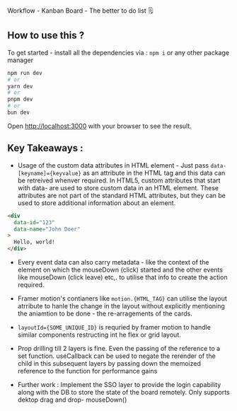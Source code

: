 Workflow - Kanban Board - The better to do list 🗒️

## How to use this ?

To get started - install all the dependencies via : `npm i` or any other package manager

```bash
npm run dev
# or
yarn dev
# or
pnpm dev
# or
bun dev
```

Open [http://localhost:3000](http://localhost:3000) with your browser to see the result.

## Key Takeaways :

- Usage of the custom data attributes in HTML element - Just pass `data-[keyname]={keyvalue}` as an attribute in the HTML tag and this data can be retreived whenver required. In HTML5, custom attributes that start with data- are used to store custom data in an HTML element. These attributes are not part of the standard HTML attributes, but they can be used to store additional information about an element.

```html
<div
  data-id="123"
  data-name="John Doer"
>
  Hello, world!
</div>
```

- Every event data can also carry metadata - like the context of the element on which the mouseDown (click) started and the other events like mouseDown (click leave) etc,. to utilise that info to create the action required.

- Framer motion's contianers like `motion.{HTML_TAG}` can utilise the layout atrribute to hanle the change in the layout without explicitly mentioning the aniamtion to be done - the re-arragements of the cards.

- `layoutId={SOME_UNIQUE_ID}` is requried by framer motion to handle similar components restructing int he flex or grid layout.

- Prop drilling till 2 layers is fine. Even the passing of the reference to a set function. useCallback can be used to negate the rerender of the child in this subsequent layers by passing down the memoized reference to the function for performance gains

- Further work : Implement the SSO layer to provide the login capability along with the DB to store the state of the board remotely. Only supports dektop drag and drop- mouseDown()
